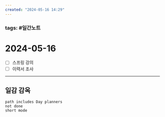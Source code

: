```yaml
---
created: "2024-05-16 14:29"
---
```


### tags: #일간노트
  
# 2024-05-16 
- [ ] 스프링 강의
- [ ] 이력서 조사
---  
## 일감 감옥  
```tasks  
path includes Day planners
not done  
short mode  
```